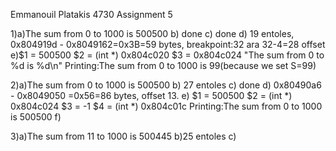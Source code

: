 Emmanouil Platakis 4730
Assignment 5

1)a)The sum from 0 to 1000 is 500500
b) done
c) done
d) 19 entoles, 0x804919d - 0x8049162=0x3B=59 bytes, breakpoint:32 ara 32-4=28 offset
e)$1 = 500500
$2 = (int *) 0x804c020
$3 = 0x804c024 "The sum from 0 to %d is %d\n"
Printing:The sum from 0 to 1000 is 99(because we set S=99)

2)a)The sum from 0 to 1000 is 500500
b) 27 entoles
c) done
d) 0x80490a6 - 0x8049050 =0x56=86 bytes, offset 13.
e) $1 = 500500
$2 = (int *) 0x804c024 <Sum>
$3 = -1
$4 = (int *) 0x804c01c <n>
Printing:The sum from 0 to 1000 is 500500
f)

3)a)The sum from 11 to 1000 is 500445
b)25 entoles
c)